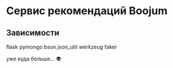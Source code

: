 # Сервис рекомендаций Boojum

## Зависимости

flask
pymongo
bson.json_util
werkzeug
faker

уже куда больше... :alien:
